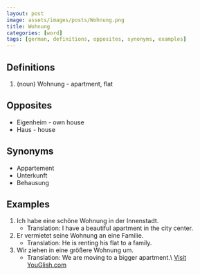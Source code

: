 ```yaml
---
layout: post
image: assets/images/posts/Wohnung.png
title: Wohnung
categories: [word]
tags: [german, definitions, opposites, synonyms, examples]
---
```


## Definitions

1. (noun) Wohnung - apartment, flat

## Opposites

- Eigenheim - own house
- Haus - house

## Synonyms

- Appartement
- Unterkunft
- Behausung

## Examples

1. Ich habe eine schöne Wohnung in der Innenstadt.
   - Translation: I have a beautiful apartment in the city center.
2. Er vermietet seine Wohnung an eine Familie.
   - Translation: He is renting his flat to a family.
3. Wir ziehen in eine größere Wohnung um.
   - Translation: We are moving to a bigger apartment.\ <a id="yg-widget-0" class="youglish-widget" data-query="Wohnung" data-lang="german" data-components="8412" data-auto-start="0" data-bkg-color="theme_light" data-title="How%20to%20pronounce%20Wohnung%20in%20German"  rel="nofollow" href="https://youglish.com">Visit YouGlish.com</a><script async src="https://youglish.com/public/emb/widget.js" charset="utf-8"></script>